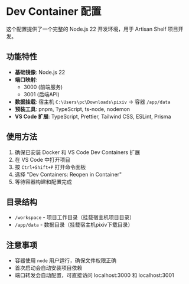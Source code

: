 # Dev Container 配置

这个配置提供了一个完整的 Node.js 22 开发环境，用于 Artisan Shelf 项目开发。

## 功能特性

- **基础镜像**: Node.js 22
- **端口映射**: 
  - 3000 (前端服务)
  - 3001 (后端API)
- **数据挂载**: 宿主机 `C:\Users\pc\Downloads\pixiv` → 容器 `/app/data`
- **预装工具**: pnpm, TypeScript, ts-node, nodemon
- **VS Code 扩展**: TypeScript, Prettier, Tailwind CSS, ESLint, Prisma

## 使用方法

1. 确保已安装 Docker 和 VS Code Dev Containers 扩展
2. 在 VS Code 中打开项目
3. 按 `Ctrl+Shift+P` 打开命令面板
4. 选择 "Dev Containers: Reopen in Container"
5. 等待容器构建和配置完成

## 目录结构

- `/workspace` - 项目工作目录（挂载宿主机项目目录）
- `/app/data` - 数据目录（挂载宿主机pixiv下载目录）

## 注意事项

- 容器使用 `node` 用户运行，确保文件权限正确
- 首次启动会自动安装项目依赖
- 端口转发会自动配置，可直接访问 localhost:3000 和 localhost:3001